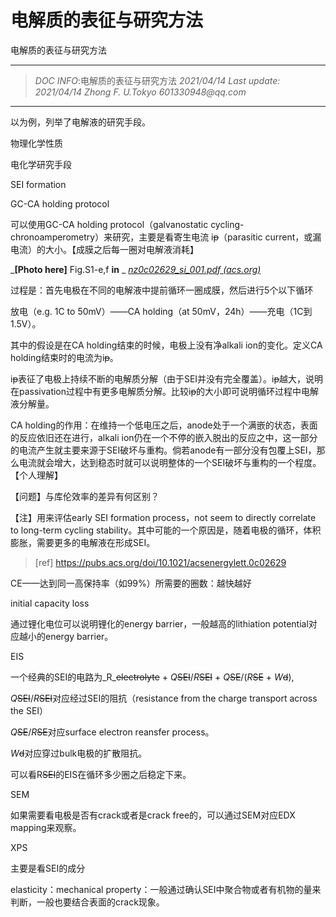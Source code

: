 # 电解质的表征与研究方法

电解质的表征与研究方法

***

> _DOC INFO_:电解质的表征与研究方法 _2021/04/14_ _Last update: 2021/04/14_ _Zhong F. U.Tokyo_ _601330948@qq.com_

***

以为例，列举了电解液的研究手段。

物理化学性质

电化学研究手段

SEI formation

GC-CA holding protocol

可以使用GC-CA holding protocol（galvanostatic cycling-chronoamperometry）来研究，主要是看寄生电流 i~~p~~（parasitic current，或漏电流）的大小。【成膜之后每一圈对电解液消耗】

\_**\[Photo here]** Fig.S1-e,f **in** \_ [_nz0c02629\_si\_001.pdf (acs.org)_](https://pubs.acs.org/doi/suppl/10.1021/acsenergylett.0c02629/suppl_file/nz0c02629_si_001.pdf)

过程是：首先电极在不同的电解液中提前循环一圈成膜，然后进行5个以下循环

放电（e.g. 1C to 50mV）——CA holding（at 50mV，24h）——充电（1C到1.5V）。

其中的假设是在CA holding结束的时候，电极上没有净alkali ion的变化。定义CA holding结束时的电流为i~~p~~。

i~~p~~表征了电极上持续不断的电解质分解（由于SEI并没有完全覆盖）。i~~p~~越大，说明在passivation过程中有更多电解质分解。比较i~~p~~的大小即可说明循环过程中电解液分解量。

CA holding的作用：在维持一个低电压之后，anode处于一个满嵌的状态，表面的反应依旧还在进行，alkali ion仍在一个不停的嵌入脱出的反应之中，这一部分的电流产生就主要来源于SEI破坏与重构。倘若anode有一部分没有包覆上SEI，那么电流就会增大，达到稳态时就可以说明整体的一个SEI破坏与重构的一个程度。【个人理解】

【问题】与库伦效率的差异有何区别？

【注】用来评估early SEI formation process，not seem to directly correlate to long-term cycling stability。其中可能的一个原因是，随着电极的循环，体积膨胀，需要更多的电解液在形成SEI。

> \[ref] https://pubs.acs.org/doi/10.1021/acsenergylett.0c02629

CE——达到同一高保持率（如99%）所需要的圈数：越快越好

initial capacity loss

通过锂化电位可以说明锂化的energy barrier，一般越高的lithiation potential对应越小的energy barrier。

EIS

一个经典的SEI的电路为\_R\_~~electrolyte~~ + _Q_~~SEI~~/_R_~~SEI~~ + _Q_~~SE~~/(_R_~~SE~~ + _W_~~d~~),

_Q_~~SEI~~/_R_~~SEI~~对应经过SEI的阻抗（resistance from the charge transport across the SEI）

_Q_~~SE~~/_R_~~SE~~对应surface electron reansfer process。

_W_~~d~~对应穿过bulk电极的扩散阻抗。

可以看R~~SEI~~的EIS在循环多少圈之后稳定下来。

SEM

如果需要看电极是否有crack或者是crack free的，可以通过SEM对应EDX mapping来观察。

XPS

主要是看SEI的成分

elasticity：mechanical property：一般通过确认SEI中聚合物或者有机物的量来判断，一般也要结合表面的crack现象。
